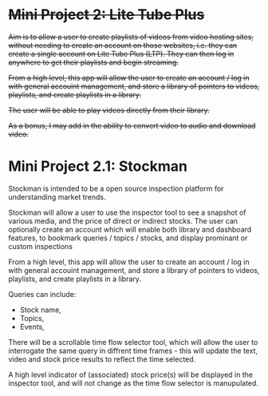 # ~~Mini Project 2: Lite Tube Plus~~

~~Aim is to allow a user to create playlists of videos from video hosting sites, without needing to create an account on those websites, i.e. they can create a single account on Lite Tube Plus (LTP). They can then log in anywhere to get their playlists and begin streaming.~~

~~From a high level, this app will allow the user to create an account / log in with general accouint management, and store a library of pointers to videos, playlists, and create playlists in a library.~~

~~The user will be able to play videos directly from their library.~~

~~As a bonus, I may add in the ability to convert video to audio and download video.~~

# Mini Project 2.1: Stockman

Stockman is intended to be a open source inspection platform for understanding market trends.

Stockman will allow a user to use the inspector tool to see a snapshot of various media, and the price of direct or indirect stocks. The user can optionally create an account which will enable both library and dashboard features, to bookmark queries / topics / stocks, and display prominant or custom inspections 

From a high level, this app will allow the user to create an account / log in with general accouint management, and store a library of pointers to videos, playlists, and create playlists in a library.

Queries can include:
- Stock name,
- Topics,
- Events,

There will be a scrollable time flow selector tool, which will allow the user to interrogate the same query in diffrent time frames - this will update the text, video and stock price results to reflect the time selected.

A high level indicator of (associated) stock price(s) will be displayed in the inspector tool, and will not change as the time flow selector is manupulated.
